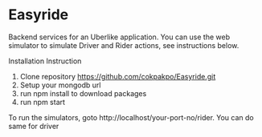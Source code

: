 # Easyride
Backend services for an Uberlike application.
You can use the web simulator to simulate Driver and Rider actions,
see instructions below.


Installation Instruction
1. Clone repository  https://github.com/cokpakpo/Easyride.git
2. Setup your mongodb url
3. run npm install to download packages
4. run npm start

To run the simulators, goto http://localhost/your-port-no/rider.
You can do same for driver
